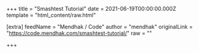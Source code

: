 
+++
title = "Smashtest Tutorial"
date = 2021-06-19T00:00:00.000Z
template = "html_content/raw.html"

[extra]
feedName = "Mendhak / Code"
author = "mendhak"
originalLink = "https://code.mendhak.com/smashtest-tutorial/"
raw = ""

+++

